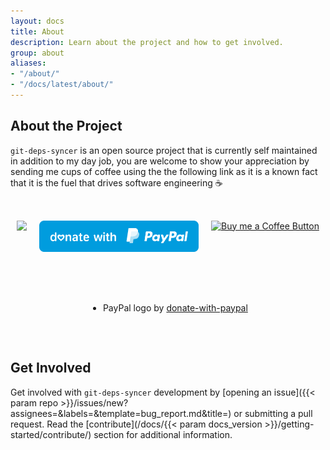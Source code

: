 ```yaml
---
layout: docs
title: About
description: Learn about the project and how to get involved.
group: about
aliases:
- "/about/"
- "/docs/latest/about/"
---
```


## About the Project

`git-deps-syncer` is an open source project that is currently self maintained in addition to my day job, you are welcome to show your appreciation by sending me cups of coffee using the the following link as it is a known fact that it is the fuel that drives software engineering ☕

<style>
.sponsor_buttons {
  display: flex;
  justify-content: center;
  flex-direction: row;
  text-align: center;
  margin-left: auto;
  margin-right: auto;
  padding: 2rem 0;
  /* padding-top: 10%; */
  gap: 10px;
  width: 100%; 
  max-width: 80rem; }
  /* margin-top: 6rem; */
  @media only screen and (max-width: 56.25em) {
    .sponsor_buttons {
      flex-direction: column;
      margin-top: 5rem; } }

.sponsor_button {
  background: var(--sephia);
  height: 50px;
  width: 120px;
  border-radius: 10px;
}
</style>

<!-- <a href="https://www.buymeacoffee.com/ZachiNachshon" target="_blank"><img src="/docs/latest/assets/img/bmc-orig.svg" height="57" width="200" alt="Buy Me A Coffee"></a> -->

<div class="sponsor_buttons">
    <a href="https://github.com/sponsors/ZachiNachshon" target="_blank" alt="GitHub Sponsor">
        <img src="https://img.shields.io/static/v1?label=Sponsor&message=%E2%9D%A4&logo=GitHub&color=%23e2216a" height="50">
    </a>
    <br>
    <a href="https://paypal.me/ZachiNachshon/" target="_blank">
        <img src="/docs/latest/assets/img/paypal-blue.svg" height="50" width="255">
    </a>
    <br>
    <a href="https://www.buymeacoffee.com/ZachiNachshon" target="_blank">
        <img src="https://img.buymeacoffee.com/button-api/?text=Buy me a coffee&amp;emoji=&amp;slug=ZachiNachshon&amp;button_colour=e2216a&amp;font_colour=ffffff&amp;font_family=Cookie&amp;outline_colour=ffffff&amp;coffee_colour=FFDD00" alt="Buy me a Coffee Button">
    </a>
</div>

<div class="sponsor_buttons">
    <ul class="list-unstyled small text-muted">
        <li class="mb-2">PayPal logo by <a href="https://github.com/andreostrovsky/donate-with-paypal" target="_blank">donate-with-paypal</a></li>
    </ul>
</div>

## Get Involved

Get involved with `git-deps-syncer` development by [opening an issue]({{< param repo >}}/issues/new?assignees=&labels=&template=bug_report.md&title=) or submitting a pull request. Read the [contribute](/docs/{{< param docs_version >}}/getting-started/contribute/) section for additional information.


